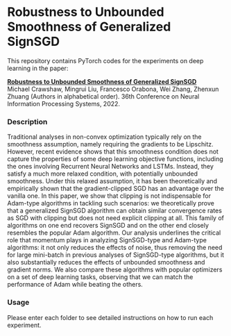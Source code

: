 # Robustness to Unbounded Smoothness of Generalized SignSGD

This repository contains PyTorch codes for the experiments on deep learning in the paper:

**[Robustness to Unbounded Smoothness of Generalized SignSGD](https://openreview.net/forum?id=8oj_2Ypp0j)**  
Michael Crawshaw, Mingrui Liu, Francesco Orabona, Wei Zhang, Zhenxun Zhuang (Authors in alphabetical order).
36th Conference on Neural Information Processing Systems, 2022.

### Description
Traditional analyses in non-convex optimization typically rely on the smoothness assumption, namely requiring the gradients to be Lipschitz. However, recent evidence shows that this smoothness condition does not capture the properties of some deep learning objective functions, including the ones involving Recurrent Neural Networks and LSTMs. Instead, they satisfy a much more relaxed condition, with potentially unbounded smoothness. Under this relaxed assumption, it has been theoretically and empirically shown that the gradient-clipped SGD has an advantage over the vanilla one. In this paper, we show that clipping is not indispensable for Adam-type algorithms in tackling such scenarios: we theoretically prove that a generalized SignSGD algorithm can obtain similar convergence rates as SGD with clipping but does not need explicit clipping at all. This family of algorithms on one end recovers SignSGD and on the other end closely resembles the popular Adam algorithm. Our analysis underlines the critical role that momentum plays in analyzing SignSGD-type and Adam-type algorithms: it not only reduces the effects of noise, thus removing the need for large mini-batch in previous analyses of SignSGD-type algorithms, but it also substantially reduces the effects of unbounded smoothness and gradient norms. We also compare these algorithms with popular optimizers on a set of deep learning tasks, observing that we can match the performance of Adam while beating the others.

### Usage
Please enter each folder to see detailed instructions on how to run each experiment.
